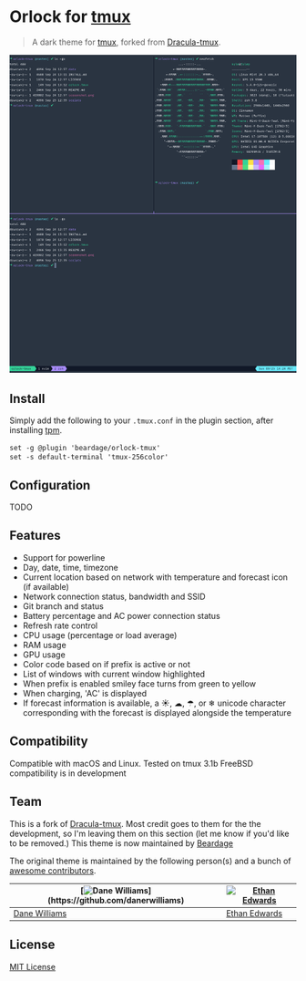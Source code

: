 # Orlock for [tmux](https://github.com/tmux/tmux/wiki)

> A dark theme for [tmux](https://github.com/tmux/tmux/wiki), forked from [Dracula-tmux](https://github.com/dracula/tmux).

![Screenshot](./screenshot.png)

## Install
Simply add the following to your `.tmux.conf` in the plugin section, after installing [tpm](https://github.com/tmux-plugins/tpm).
```
set -g @plugin 'beardage/orlock-tmux'
set -s default-terminal 'tmux-256color'
```

## Configuration

TODO

## Features

- Support for powerline
- Day, date, time, timezone
- Current location based on network with temperature and forecast icon (if available)
- Network connection status, bandwidth and SSID
- Git branch and status
- Battery percentage and AC power connection status
- Refresh rate control
- CPU usage (percentage or load average)
- RAM usage
- GPU usage
- Color code based on if prefix is active or not
- List of windows with current window highlighted
- When prefix is enabled smiley face turns from green to yellow
- When charging, 'AC' is displayed
- If forecast information is available, a ☀, ☁, ☂, or ❄ unicode character corresponding with the forecast is displayed alongside the temperature

## Compatibility

Compatible with macOS and Linux. Tested on tmux 3.1b
FreeBSD compatibility is in development

## Team
This is a fork of [Dracula-tmux](https://github.com/dracula/tmux). Most credit goes to them for the the development, so I'm leaving them on this section (let me know if you'd like to be removed.)
This theme is now maintained by [Beardage](https://github.com/beardage)

The original theme is maintained by the following person(s) and a bunch of [awesome contributors](https://github.com/dracula/tmux/graphs/contributors).

| [![Dane Williams](https://avatars2.githubusercontent.com/u/22798229?s=70&v=4",)](https://github.com/danerwilliams) | [![Ethan Edwards](https://avatars1.githubusercontent.com/u/60861925?s=70&v=4)](https://github.com/ethancedwards8) |
| ------------------------------------------------------------------------------------------------------------------ | ----------------------------------------------------------------------------------------------------------------- |
| [Dane Williams](https://github.com/danerwilliams)                                                                  | [Ethan Edwards](https://github.com/ethancedwards8)                                                                |


## License

[MIT License](./LICENSE)

